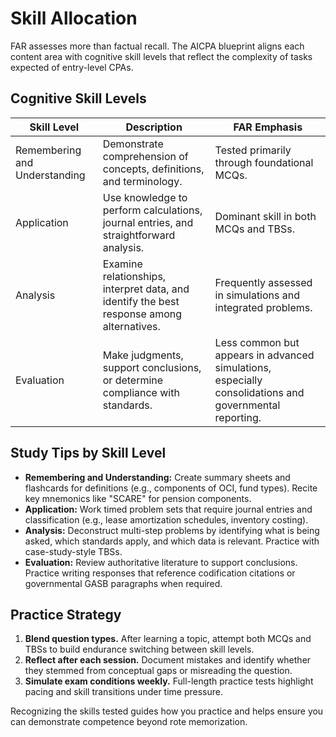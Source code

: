 # Skill Allocation

FAR assesses more than factual recall. The AICPA blueprint aligns each content area with cognitive skill levels that reflect the complexity of tasks expected of entry-level CPAs.

## Cognitive Skill Levels

| Skill Level | Description | FAR Emphasis |
| --- | --- | --- |
| Remembering and Understanding | Demonstrate comprehension of concepts, definitions, and terminology. | Tested primarily through foundational MCQs. |
| Application | Use knowledge to perform calculations, journal entries, and straightforward analysis. | Dominant skill in both MCQs and TBSs. |
| Analysis | Examine relationships, interpret data, and identify the best response among alternatives. | Frequently assessed in simulations and integrated problems. |
| Evaluation | Make judgments, support conclusions, or determine compliance with standards. | Less common but appears in advanced simulations, especially consolidations and governmental reporting. |

## Study Tips by Skill Level

- **Remembering and Understanding:** Create summary sheets and flashcards for definitions (e.g., components of OCI, fund types). Recite key mnemonics like "SCARE" for pension components.
- **Application:** Work timed problem sets that require journal entries and classification (e.g., lease amortization schedules, inventory costing).
- **Analysis:** Deconstruct multi-step problems by identifying what is being asked, which standards apply, and which data is relevant. Practice with case-study-style TBSs.
- **Evaluation:** Review authoritative literature to support conclusions. Practice writing responses that reference codification citations or governmental GASB paragraphs when required.

## Practice Strategy

1. **Blend question types.** After learning a topic, attempt both MCQs and TBSs to build endurance switching between skill levels.
2. **Reflect after each session.** Document mistakes and identify whether they stemmed from conceptual gaps or misreading the question.
3. **Simulate exam conditions weekly.** Full-length practice tests highlight pacing and skill transitions under time pressure.

Recognizing the skills tested guides how you practice and helps ensure you can demonstrate competence beyond rote memorization.
